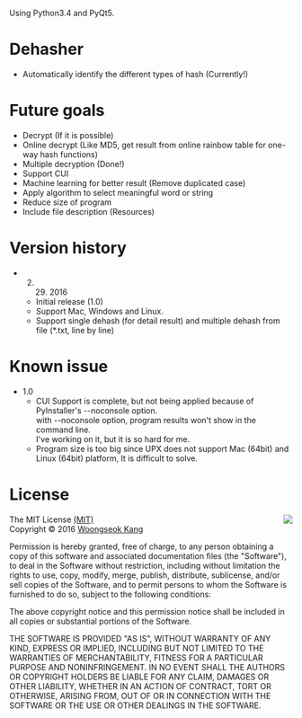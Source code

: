 Using Python3.4 and PyQt5.

# Dehasher

- Automatically identify the different types of hash (Currently!)

# Future goals

- Decrypt (If it is possible)
- Online decrypt (Like MD5, get result from online rainbow table for one-way hash functions)
- Multiple decryption (Done!)
- Support CUI
- Machine learning for better result (Remove duplicated case)
- Apply algorithm to select meaningful word or string
- Reduce size of program
- Include file description (Resources)

# Version history

- 2. 29. 2016
  - Initial release (1.0)
  - Support Mac, Windows and Linux.
  - Support single dehash (for detail result) and multiple dehash from file (*.txt, line by line)

# Known issue

- 1.0
  - CUI Support is complete, but not being applied because of PyInstaller's --noconsole option.<br> with --noconsole option, program results won't show in the command line.<br>I've working on it, but it is so hard for me.
  - Program size is too big since UPX does not support Mac (64bit) and Linux (64bit) platform, It is difficult to solve.


# License

<img align="right" src="http://opensource.org/trademarks/opensource/OSI-Approved-License-100x137.png">
The MIT License <a href="https://opensource.org/licenses/MIT">(MIT)</a>
<br>Copyright © 2016 <a href="https://github.com/NephtywS">Woongseok Kang</a>

Permission is hereby granted, free of charge, to any person obtaining a copy of this software and associated documentation files (the "Software"), to deal in the Software without restriction, including without limitation the rights to use, copy, modify, merge, publish, distribute, sublicense, and/or sell copies of the Software, and to permit persons to whom the Software is furnished to do so, subject to the following conditions:

The above copyright notice and this permission notice shall be included in all copies or substantial portions of the Software.

THE SOFTWARE IS PROVIDED "AS IS", WITHOUT WARRANTY OF ANY KIND, EXPRESS OR IMPLIED, INCLUDING BUT NOT LIMITED TO THE WARRANTIES OF MERCHANTABILITY, FITNESS FOR A PARTICULAR PURPOSE AND NONINFRINGEMENT. IN NO EVENT SHALL THE AUTHORS OR COPYRIGHT HOLDERS BE LIABLE FOR ANY CLAIM, DAMAGES OR OTHER LIABILITY, WHETHER IN AN ACTION OF CONTRACT, TORT OR OTHERWISE, ARISING FROM, OUT OF OR IN CONNECTION WITH THE SOFTWARE OR THE USE OR OTHER DEALINGS IN THE SOFTWARE.


